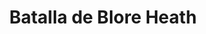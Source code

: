 ﻿---
title: "Batalla de Blore Heath"
permalink: periodes_815.html
layout: periode
dataInici: 1459-09-23
sidebar: periodes
pares:
  - id: 590
    title: "Guerra de las Dos Rosas"
    dataInici: "(1455)"
    dataFi: "(1485)"

fills:
jocsPrincipals:
jocsEscenaris:
jocsEpoca:
  - title: "Blood & Roses"
    bggId: 132019
    escenari: "Blore Heath"
    dataInici: 
    dataFi: 

  - title: "Table Battles: Wars of the Roses"
    bggId: 239769
    escenari: "Blore Heath"
    dataInici: 
    dataFi: 

jocsEpocaEscenaris:
---
